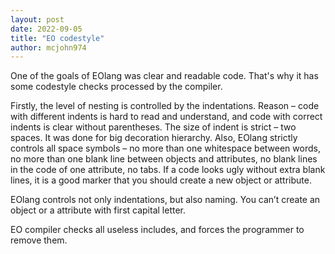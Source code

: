 ```yaml
---
layout: post
date: 2022-09-05
title: "EO codestyle"
author: mcjohn974
---
```



One of the goals of EOlang was clear and readable code. 
That's why it has some codestyle checks processed by the compiler.

Firstly, the level of nesting is controlled by the indentations.
Reason – code with different indents is hard to read and understand,
and code with correct indents is clear without parentheses. The
size of indent is strict – two spaces. It was done for big decoration 
hierarchy. Also, EOlang strictly controls all space symbols – no more
than one whitespace between words, no more than one blank line between 
objects and attributes, no blank lines in the code of one attribute,
no tabs. If a code looks ugly without extra blank lines, it is a good 
marker that you should create a new object or attribute.

EOlang controls not only indentations, but also naming. You can’t 
create an object or a attribute with first capital letter.

EO compiler checks all useless includes, and forces the programmer to remove them.
